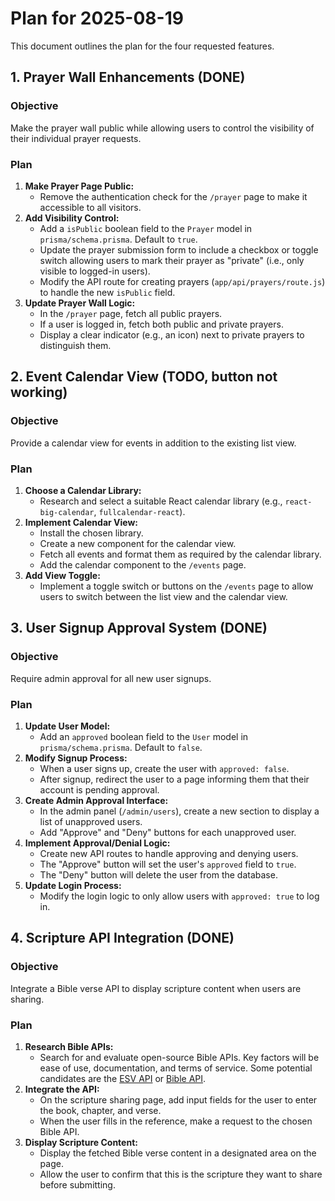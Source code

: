# Plan for 2025-08-19

This document outlines the plan for the four requested features.

## 1. Prayer Wall Enhancements (DONE)

### Objective

Make the prayer wall public while allowing users to control the visibility of their individual prayer requests.

### Plan

1. **Make Prayer Page Public:**
    * Remove the authentication check for the `/prayer` page to make it accessible to all visitors.
2. **Add Visibility Control:**
    * Add a `isPublic` boolean field to the `Prayer` model in `prisma/schema.prisma`. Default to `true`.
    * Update the prayer submission form to include a checkbox or toggle switch allowing users to mark their prayer as "private" (i.e., only visible to logged-in users).
    * Modify the API route for creating prayers (`app/api/prayers/route.js`) to handle the new `isPublic` field.
3. **Update Prayer Wall Logic:**
    * In the `/prayer` page, fetch all public prayers.
    * If a user is logged in, fetch both public and private prayers.
    * Display a clear indicator (e.g., an icon) next to private prayers to distinguish them.

## 2. Event Calendar View (TODO, button not working)

### Objective

Provide a calendar view for events in addition to the existing list view.

### Plan

1. **Choose a Calendar Library:**
    * Research and select a suitable React calendar library (e.g., `react-big-calendar`, `fullcalendar-react`).
2. **Implement Calendar View:**
    * Install the chosen library.
    * Create a new component for the calendar view.
    * Fetch all events and format them as required by the calendar library.
    * Add the calendar component to the `/events` page.
3. **Add View Toggle:**
    * Implement a toggle switch or buttons on the `/events` page to allow users to switch between the list view and the calendar view.

## 3. User Signup Approval System (DONE)

### Objective

Require admin approval for all new user signups.

### Plan

1. **Update User Model:**
    * Add an `approved` boolean field to the `User` model in `prisma/schema.prisma`. Default to `false`.
2. **Modify Signup Process:**
    * When a user signs up, create the user with `approved: false`.
    * After signup, redirect the user to a page informing them that their account is pending approval.
3. **Create Admin Approval Interface:**
    * In the admin panel (`/admin/users`), create a new section to display a list of unapproved users.
    * Add "Approve" and "Deny" buttons for each unapproved user.
4. **Implement Approval/Denial Logic:**
    * Create new API routes to handle approving and denying users.
    * The "Approve" button will set the user's `approved` field to `true`.
    * The "Deny" button will delete the user from the database.
5. **Update Login Process:**
    * Modify the login logic to only allow users with `approved: true` to log in.

## 4. Scripture API Integration (DONE)

### Objective

Integrate a Bible verse API to display scripture content when users are sharing.

### Plan

1. **Research Bible APIs:**
    * Search for and evaluate open-source Bible APIs. Key factors will be ease of use, documentation, and terms of service. Some potential candidates are the [ESV API](https://api.esv.org/) or [Bible API](https://bible-api.com/).
2. **Integrate the API:**
    * On the scripture sharing page, add input fields for the user to enter the book, chapter, and verse.
    * When the user fills in the reference, make a request to the chosen Bible API.
3. **Display Scripture Content:**
    * Display the fetched Bible verse content in a designated area on the page.
    * Allow the user to confirm that this is the scripture they want to share before submitting.
